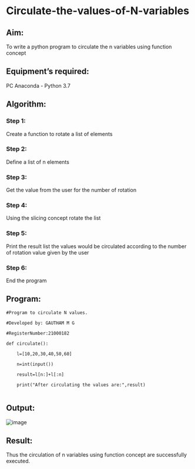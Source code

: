 # Circulate-the-values-of-N-variables
## Aim:
To write a python program to circulate the n variables using function concept
## Equipment’s required:
PC
Anaconda - Python 3.7
## Algorithm: 
### Step 1: 
Create a function to rotate a list of elements
### Step 2: 
Define a list of n elements
### Step 3: 
Get the value from the user for the number of rotation
### Step 4: 
Using the slicing concept rotate the list

### Step 5:
Print the result list the values would be circulated according to the number of rotation value given by the user
### Step 6: 
End the program

## Program:
```
#Program to circulate N values.

#Developed by: GAUTHAM M G

#RegisterNumber:21000182

def circulate():

    l=[10,20,30,40,50,60]
    
    n=int(input())
    
    result=l[n:]+l[:n]
    
    print("After circulating the values are:",result)
    
```
## Output:

![image](https://user-images.githubusercontent.com/94810884/152166518-aabde4ef-bb82-41d7-8cb4-f94550689d73.png)


## Result:
Thus the circulation of n variables using function concept are successfully executed.
